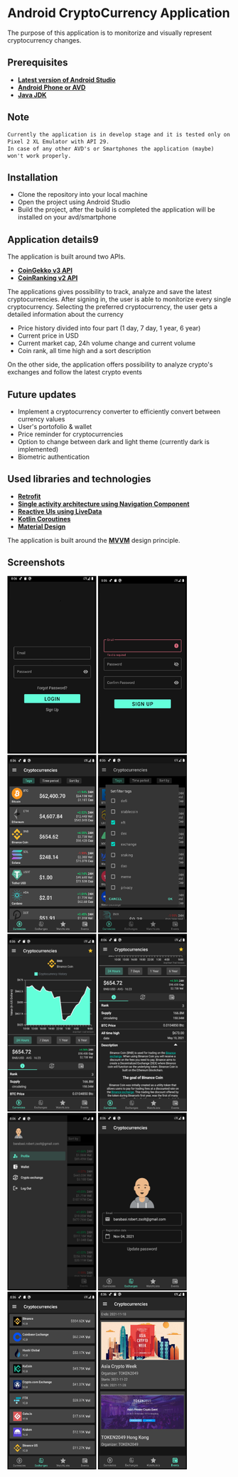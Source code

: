 # Android CryptoCurrency Application

The purpose of this application is to monitorize and visually represent cryptocurrency changes.

## Prerequisites

* **[Latest version of Android Studio](https://developer.android.com/studio)**
* **[Android Phone or AVD](https://developer.android.com/studio/run/managing-avds)**
* **[Java JDK](https://www.oracle.com/java/technologies/javase-jdk16-downloads.html)**

## Note

    Currently the application is in develop stage and it is tested only on Pixel 2 XL Emulator with API 29.
    In case of any other AVD's or Smartphones the application (maybe) won't work properly.
 
## Installation
* Clone the repository into your local machine
* Open the project using Android Studio
* Build the project, after the build is completed the application will be installed on your avd/smartphone
 
## Application details9

The application is built around two APIs.
* **[CoinGekko v3 API](https://www.coingecko.com/api/documentations/v3)**
* **[CoinRanking v2 API](https://developers.coinranking.com/api/documentation)**

The applications gives possibility to track, analyze and save the latest cryptocurrencies.
After signing in, the user is able to monitorize every single cryptocurrency.
Selecting the preferred cryptocurrency, the user gets a detailed information about the currency
  * Price history divided into four part (1 day, 7 day, 1 year, 6 year)
  * Current price in USD
  * Current market cap, 24h volume change and current volume
  * Coin rank, all time high and a sort description

On the other side, the application offers possibility to analyze crypto's exchanges and
follow the latest crypto events
  
## Future updates

  * Implement a cryptocurrency converter to efficiently convert between currency values
  * User's portofolio & wallet
  * Price reminder for cryptocurrencies
  * Option to change between dark and light theme (currently dark is implemented)
  * Biometric authentication

## Used libraries and technologies

* **[Retrofit](https://square.github.io/retrofit/)**
* **[Single activity architecture using Navigation Component](https://developer.android.com/guide/navigation/navigation-getting-started)**
* **[Reactive UIs using LiveData](https://developer.android.com/topic/libraries/architecture/livedata)**
* **[Kotlin Coroutines](https://kotlinlang.org/docs/coroutines-overview.html)**
* **[Material Design](https://material.io/develop/android)**

The application is built around the **[MVVM](https://en.wikipedia.org/wiki/Model%E2%80%93view%E2%80%93viewmodel)** design principle.
 
## Screenshots
<img src="https://github.com/barabasizsolt/CryptoCurrencyApp/blob/master/screenshots/login.png" width="200" height="400">   <img src="https://github.com/barabasizsolt/CryptoCurrencyApp/blob/master/screenshots/signUp.png" width="200" height="400">   <img src="https://github.com/barabasizsolt/CryptoCurrencyApp/blob/master/screenshots/currencies.png" width="200" height="400">   <img src="https://github.com/barabasizsolt/CryptoCurrencyApp/blob/master/screenshots/currenciesTagFilter.png" width="200" height="400">  <img src="https://github.com/barabasizsolt/CryptoCurrencyApp/blob/master/screenshots/details1.png"  width="200" height="400">   <img src="https://github.com/barabasizsolt/CryptoCurrencyApp/blob/master/screenshots/details2.png" width="200" height="400">    <img src="https://github.com/barabasizsolt/CryptoCurrencyApp/blob/master/screenshots/navDrawer.png" width="200" height="400">    <img src="https://github.com/barabasizsolt/CryptoCurrencyApp/blob/master/screenshots/profile.png" width="200" height="400">    <img src="https://github.com/barabasizsolt/CryptoCurrencyApp/blob/master/screenshots/exchanges.png" width="200" height="400">   <img src="https://github.com/barabasizsolt/CryptoCurrencyApp/blob/master/screenshots/events.png" width="200" height="400">

